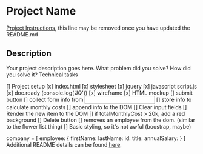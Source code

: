 # Project Name

[Project Instructions](./INSTRUCTIONS.md), this line may be removed once you have updated the README.md

## Description

Your project description goes here. What problem did you solve? How did you solve it?
Technical tasks

[] Project setup 
    [x] index.html
    [x] stylesheet
    [x] jquery
    [x] javascript script.js
    [x] doc.ready (console.log('JQ'))
[x] wireframe
[x] HTML mockup
[] submit button
    [] collect form info from <input>
    [] store info to calculate monthly costs
    [] append info to the DOM
    [] Clear input fields
    [] Render the new item to the DOM
    [] if totalMonthlyCost > 20k, add a red background
[] Delete button
    [] removes an employee from the dom. (similar to the flower list thing)
[] Basic styling, so it's not awful (boostrap, maybe)

company = [
    employee: {
    firstName:
    lastName:
    id:
    title:
    annualSalary:
}
]
Additional README details can be found [here](https://github.com/PrimeAcademy/readme-template/blob/master/README.md).
